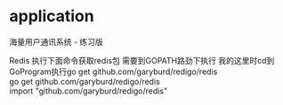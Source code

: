 # application

海量用户通讯系统 - 练习版

 Redis
	执行下面命令获取redis包 需要到GOPATH路劲下执行  我的这里时cd到GoProgram执行go get github.com/garyburd/redigo/redis  
	go get github.com/garyburd/redigo/redis   
    	import "github.com/garyburd/redigo/redis"


